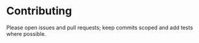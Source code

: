 # Contributing

Please open issues and pull requests; keep commits scoped and add tests where possible.
